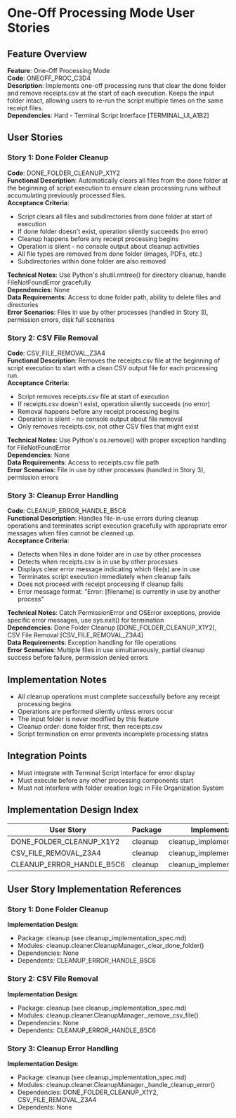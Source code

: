 # One-Off Processing Mode User Stories

## Feature Overview
**Feature**: One-Off Processing Mode  
**Code**: ONEOFF_PROC_C3D4  
**Description**: Implements one-off processing runs that clear the done folder and remove receipts.csv at the start of each execution. Keeps the input folder intact, allowing users to re-run the script multiple times on the same receipt files.  
**Dependencies**: Hard - Terminal Script Interface [TERMINAL_UI_A1B2]

## User Stories

### Story 1: Done Folder Cleanup
**Code**: DONE_FOLDER_CLEANUP_X1Y2  
**Functional Description**: Automatically clears all files from the done folder at the beginning of script execution to ensure clean processing runs without accumulating previously processed files.  
**Acceptance Criteria**:
- Script clears all files and subdirectories from done folder at start of execution
- If done folder doesn't exist, operation silently succeeds (no error)
- Cleanup happens before any receipt processing begins
- Operation is silent - no console output about cleanup activities
- All file types are removed from done folder (images, PDFs, etc.)
- Subdirectories within done folder are also removed

**Technical Notes**: Use Python's shutil.rmtree() for directory cleanup, handle FileNotFoundError gracefully  
**Dependencies**: None  
**Data Requirements**: Access to done folder path, ability to delete files and directories  
**Error Scenarios**: Files in use by other processes (handled in Story 3), permission errors, disk full scenarios

### Story 2: CSV File Removal
**Code**: CSV_FILE_REMOVAL_Z3A4  
**Functional Description**: Removes the receipts.csv file at the beginning of script execution to start with a clean CSV output file for each processing run.  
**Acceptance Criteria**:
- Script removes receipts.csv file at start of execution
- If receipts.csv doesn't exist, operation silently succeeds (no error)
- Removal happens before any receipt processing begins
- Operation is silent - no console output about file removal
- Only removes receipts.csv, not other CSV files that might exist

**Technical Notes**: Use Python's os.remove() with proper exception handling for FileNotFoundError  
**Dependencies**: None  
**Data Requirements**: Access to receipts.csv file path  
**Error Scenarios**: File in use by other processes (handled in Story 3), permission errors

### Story 3: Cleanup Error Handling
**Code**: CLEANUP_ERROR_HANDLE_B5C6  
**Functional Description**: Handles file-in-use errors during cleanup operations and terminates script execution gracefully with appropriate error messages when files cannot be cleaned up.  
**Acceptance Criteria**:
- Detects when files in done folder are in use by other processes
- Detects when receipts.csv is in use by other processes  
- Displays clear error message indicating which file(s) are in use
- Terminates script execution immediately when cleanup fails
- Does not proceed with receipt processing if cleanup fails
- Error message format: "Error: [filename] is currently in use by another process"

**Technical Notes**: Catch PermissionError and OSError exceptions, provide specific error messages, use sys.exit() for termination  
**Dependencies**: Done Folder Cleanup [DONE_FOLDER_CLEANUP_X1Y2], CSV File Removal [CSV_FILE_REMOVAL_Z3A4]  
**Data Requirements**: Exception handling for file operations  
**Error Scenarios**: Multiple files in use simultaneously, partial cleanup success before failure, permission denied errors

## Implementation Notes
- All cleanup operations must complete successfully before any receipt processing begins
- Operations are performed silently unless errors occur
- The input folder is never modified by this feature
- Cleanup order: done folder first, then receipts.csv
- Script termination on error prevents incomplete processing states

## Integration Points
- Must integrate with Terminal Script Interface for error display
- Must execute before any other processing components start
- Must not interfere with folder creation logic in File Organization System

## Implementation Design Index
| User Story | Package | Implementation File | Status |
|------------|---------|-------------------|--------|
| DONE_FOLDER_CLEANUP_X1Y2 | cleanup | cleanup_implementation_spec.md | Designed |
| CSV_FILE_REMOVAL_Z3A4 | cleanup | cleanup_implementation_spec.md | Designed |
| CLEANUP_ERROR_HANDLE_B5C6 | cleanup | cleanup_implementation_spec.md | Designed |

## User Story Implementation References

### Story 1: Done Folder Cleanup
**Implementation Design**: 
- Package: cleanup (see cleanup_implementation_spec.md)
- Modules: cleanup.cleaner.CleanupManager._clear_done_folder()
- Dependencies: None
- Dependents: CLEANUP_ERROR_HANDLE_B5C6

### Story 2: CSV File Removal
**Implementation Design**: 
- Package: cleanup (see cleanup_implementation_spec.md)
- Modules: cleanup.cleaner.CleanupManager._remove_csv_file()
- Dependencies: None
- Dependents: CLEANUP_ERROR_HANDLE_B5C6

### Story 3: Cleanup Error Handling
**Implementation Design**: 
- Package: cleanup (see cleanup_implementation_spec.md)
- Modules: cleanup.cleaner.CleanupManager._handle_cleanup_error()
- Dependencies: DONE_FOLDER_CLEANUP_X1Y2, CSV_FILE_REMOVAL_Z3A4
- Dependents: None